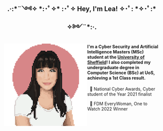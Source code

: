 <div align="center">
  <h2>.·:*¨༺✧ *:･ﾟ✧* :･ﾟ✧&#9;  Hey, I'm Lea! &#9; ✧･ﾟ: *✧･ﾟ:* ✧༻¨*:·. </h2>
</div>

<img align="left" src="unnamed.png" width="270">
<h4>I'm a Cyber Security and Artificial Intelligence Masters (MSc) student at the <a href="https://www.sheffield.ac.uk">University of Sheffield</a>! I also completed my undergraduate degree in Computer Science (BSc) at UoS, achieving a 1st Class result.</h4>

<!--
<p>&nbsp - I am confident in both Java and Python</p>
<p>&nbsp - I'm interested in Cyber Security, particularly AppSec</p>
<p>&nbsp - I also enjoy competing in CTFs </p>
<p>&nbsp - Fun fact! I made that gif of me </p>
-->
<p>&nbsp 🥈 National Cyber Awards, Cyber student of the Year 2021 finalist </p>
<p>&nbsp 🥇 FDM EveryWoman, One to Watch 2022 Winner </p>
